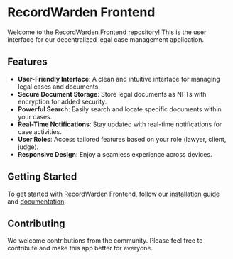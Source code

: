 # RecordWarden Frontend

Welcome to the RecordWarden Frontend repository! This is the user interface for our decentralized legal case management application.

## Features

- **User-Friendly Interface**: A clean and intuitive interface for managing legal cases and documents.
- **Secure Document Storage**: Store legal documents as NFTs with encryption for added security.
- **Powerful Search**: Easily search and locate specific documents within your cases.
- **Real-Time Notifications**: Stay updated with real-time notifications for case activities.
- **User Roles**: Access tailored features based on your role (lawyer, client, judge).
- **Responsive Design**: Enjoy a seamless experience across devices.

## Getting Started

To get started with RecordWarden Frontend, follow our [installation guide](yet-to-come) and [documentation](yet-to-come).

## Contributing

We welcome contributions from the community. Please feel free to contribute and make this app better for everyone.